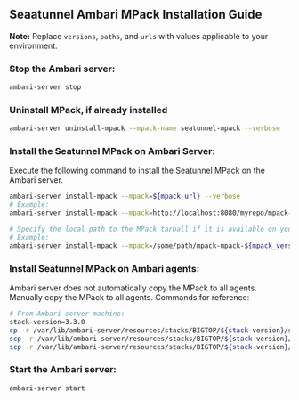 ## Seaatunnel Ambari MPack Installation Guide

**Note:** Replace `versions`, `paths`, and `urls` with values applicable to your environment.
### Stop the Ambari server:
```bash
ambari-server stop
```
### Uninstall MPack, if already installed
```bash
ambari-server uninstall-mpack --mpack-name seatunnel-mpack --verbose
```
### Install the Seatunnel MPack on Ambari Server:
Execute the following command to install the Seatunnel MPack on the Ambari server.

```bash
ambari-server install-mpack --mpack=${mpack_url} --verbose
# Example:
ambari-server install-mpack --mpack=http://localhost:8080/myrepo/mpack-mpack-2.3.8.tar.gz --verbose

# Specify the local path to the MPack tarball if it is available on your system:
# Example:
ambari-server install-mpack --mpack=/some/path/mpack-mpack-${mpack_version}.tar.gz --verbose
```

### Install Seatunnel MPack on Ambari agents:
Ambari server does not automatically copy the MPack to all agents. Manually copy the MPack to all agents.
Commands for reference:
```bash
# From Ambari server machine:
stack-version=3.3.0
cp -r /var/lib/ambari-server/resources/stacks/BIGTOP/${stack-version}/services/SEATUNNEL /var/lib/ambari-agent/cache/stacks/BIGTOP/${stack-version}/services/
scp -r /var/lib/ambari-server/resources/stacks/BIGTOP/${stack-version}/services/SEATUNNEL username@agent_host2:/var/lib/ambari-agent/cache/stacks/BIGTOP/${stack-version}/services/
scp -r /var/lib/ambari-server/resources/stacks/BIGTOP/${stack-version}/services/SEATUNNEL username@agent_host3:/var/lib/ambari-agent/cache/stacks/BIGTOP/${stack-version}/services/
```

### Start the Ambari server:
```bash
ambari-server start
```